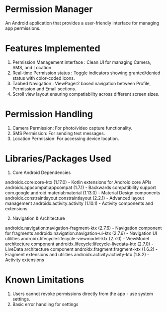 # Permission Manager

An Android application that provides a user-friendly interface for managing app permissions.

# Features Implemented
1. Permission Management interface : Clean UI for managing Camera, SMS, and Location.
2. Real-time Permission status : Toggle indicators showing granted/denied status with color-coded icons.
3. Tabbed Navigation : ViewPager2 based navigation between Profile, Permission and Email sections.
4. Scroll view layout ensuring compatiability across different screen sizes.

# Permission Handling
1. Camera Permission: For photo/video capture functionality.
2. SMS Permission: For sending text messages.
3. Location Permission: For accessing device location.

# Libraries/Packages Used

  1. Core Android Dependencies

androidx.core:core-ktx (1.17.0) - Kotlin extensions for Android core APIs
androidx.appcompat:appcompat (1.7.1) - Backwards compatibility support
com.google.android.material:material (1.13.0) - Material Design components
androidx.constraintlayout:constraintlayout (2.2.1) - Advanced layout management
androidx.activity:activity (1.10.1) - Activity components and extensions

  2. Navigation & Architecture

androidx.navigation:navigation-fragment-ktx (2.7.6) - Navigation component for fragments
androidx.navigation:navigation-ui-ktx (2.7.6) - Navigation UI utilities
androidx.lifecycle:lifecycle-viewmodel-ktx (2.7.0) - ViewModel architecture component
androidx.lifecycle:lifecycle-livedata-ktx (2.7.0) - LiveData architecture component
androidx.fragment:fragment-ktx (1.6.2) - Fragment extensions and utilities
androidx.activity:activity-ktx (1.8.2) - Activity extensions

# Known Limitations
1. Users cannot revoke permissions directly from the app - use system settings.
2. Basic error handling for settings
